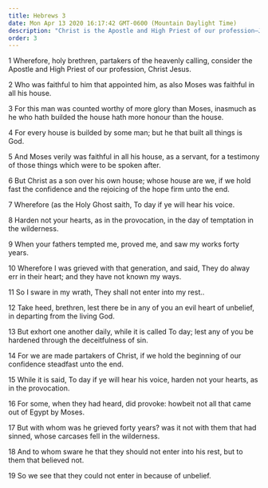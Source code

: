 ```yaml
---
title: Hebrews 3
date: Mon Apr 13 2020 16:17:42 GMT-0600 (Mountain Daylight Time)
description: "Christ is the Apostle and High Priest of our profession—Jesus, being the Son, is more than a servant—Now is the time and the day of our salvation."
order: 3
---
```


1 Wherefore, holy brethren, partakers of the heavenly calling, consider the Apostle and High Priest of our profession, Christ Jesus.

2 Who was faithful to him that appointed him, as also Moses was faithful in all his house.

3 For this man was counted worthy of more glory than Moses, inasmuch as he who hath builded the house hath more honour than the house.

4 For every house is builded by some man; but he that built all things is God.

5 And Moses verily was faithful in all his house, as a servant, for a testimony of those things which were to be spoken after.

6 But Christ as a son over his own house; whose house are we, if we hold fast the confidence and the rejoicing of the hope firm unto the end.

7 Wherefore (as the Holy Ghost saith, To day if ye will hear his voice.

8 Harden not your hearts, as in the provocation, in the day of temptation in the wilderness.

9 When your fathers tempted me, proved me, and saw my works forty years.

10 Wherefore I was grieved with that generation, and said, They do alway err in their heart; and they have not known my ways.

11 So I sware in my wrath, They shall not enter into my rest..

12 Take heed, brethren, lest there be in any of you an evil heart of unbelief, in departing from the living God.

13 But exhort one another daily, while it is called To day; lest any of you be hardened through the deceitfulness of sin.

14 For we are made partakers of Christ, if we hold the beginning of our confidence steadfast unto the end.

15 While it is said, To day if ye will hear his voice, harden not your hearts, as in the provocation.

16 For some, when they had heard, did provoke: howbeit not all that came out of Egypt by Moses.

17 But with whom was he grieved forty years? was it not with them that had sinned, whose carcases fell in the wilderness.

18 And to whom sware he that they should not enter into his rest, but to them that believed not.

19 So we see that they could not enter in because of unbelief.
